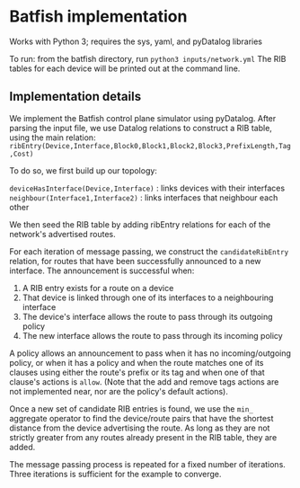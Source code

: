 # Batfish implementation

Works with Python 3; requires the sys, yaml, and pyDatalog libraries

To run: from the batfish directory, run `python3 inputs/network.yml` The RIB tables for each device will be printed out at the command line.

## Implementation details

We implement the Batfish control plane simulator using pyDatalog. After parsing the input file, we use Datalog relations to construct a RIB table, using the main relation:
`ribEntry(Device,Interface,Block0,Block1,Block2,Block3,PrefixLength,Tag,Cost)`

To do so, we first build up our topology:

`deviceHasInterface(Device,Interface)` : links devices with their interfaces
`neighbour(Interface1,Interface2)` : links interfaces that neighbour each other

We then seed the RIB table by adding ribEntry relations for each of the network's advertised routes.

For each iteration of message passing, we construct the `candidateRibEntry` relation, for routes that have been successfully announced to a new interface. The announcement is successful when:
1. A RIB entry exists for a route on a device
2. That device is linked through one of its interfaces to a neighbouring interface
3. The device's interface allows the route to pass through its outgoing policy
4. The new interface allows the route to pass through its incoming policy

A policy allows an announcement to pass when it has no incoming/outgoing policy, or when it has a policy and when the route matches one of its clauses using either the route's prefix or its tag and when one of that clause's actions is `allow`. (Note that the add and remove tags actions are not implemented near, nor are the policy's default actions).

Once a new set of candidate RIB entries is found, we use the `min_` aggregate operator to find the device/route pairs that have the shortest distance from the device advertising the route. As long as they are not strictly greater from any routes already present in the RIB table, they are added.

The message passing process is repeated for a fixed number of iterations. Three iterations is sufficient for the example to converge.
